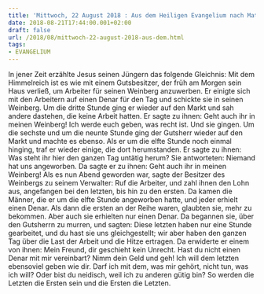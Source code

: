 ```yaml
---
title: 'Mittwoch, 22 August 2018 : Aus dem Heiligen Evangelium nach Matthäus - Mt 20,1-16a.'
date: 2018-08-21T17:44:00.001+02:00
draft: false
url: /2018/08/mittwoch-22-august-2018-aus-dem.html
tags: 
- EVANGELIUM
---
```


In jener Zeit erzählte Jesus seinen Jüngern das folgende Gleichnis: Mit dem Himmelreich ist es wie mit einem Gutsbesitzer, der früh am Morgen sein Haus verließ, um Arbeiter für seinen Weinberg anzuwerben. Er einigte sich mit den Arbeitern auf einen Denar für den Tag und schickte sie in seinen Weinberg. Um die dritte Stunde ging er wieder auf den Markt und sah andere dastehen, die keine Arbeit hatten. Er sagte zu ihnen: Geht auch ihr in meinen Weinberg! Ich werde euch geben, was recht ist. Und sie gingen. Um die sechste und um die neunte Stunde ging der Gutsherr wieder auf den Markt und machte es ebenso. Als er um die elfte Stunde noch einmal hinging, traf er wieder einige, die dort herumstanden. Er sagte zu ihnen: Was steht ihr hier den ganzen Tag untätig herum? Sie antworteten: Niemand hat uns angeworben. Da sagte er zu ihnen: Geht auch ihr in meinen Weinberg! Als es nun Abend geworden war, sagte der Besitzer des Weinbergs zu seinem Verwalter: Ruf die Arbeiter, und zahl ihnen den Lohn aus, angefangen bei den letzten, bis hin zu den ersten. Da kamen die Männer, die er um die elfte Stunde angeworben hatte, und jeder erhielt einen Denar. Als dann die ersten an der Reihe waren, glaubten sie, mehr zu bekommen. Aber auch sie erhielten nur einen Denar. Da begannen sie, über den Gutsherrn zu murren, und sagten: Diese letzten haben nur eine Stunde gearbeitet, und du hast sie uns gleichgestellt; wir aber haben den ganzen Tag über die Last der Arbeit und die Hitze ertragen. Da erwiderte er einem von ihnen: Mein Freund, dir geschieht kein Unrecht. Hast du nicht einen Denar mit mir vereinbart? Nimm dein Geld und geh! Ich will dem letzten ebensoviel geben wie dir. Darf ich mit dem, was mir gehört, nicht tun, was ich will? Oder bist du neidisch, weil ich zu anderen gütig bin? So werden die Letzten die Ersten sein und die Ersten die Letzten.